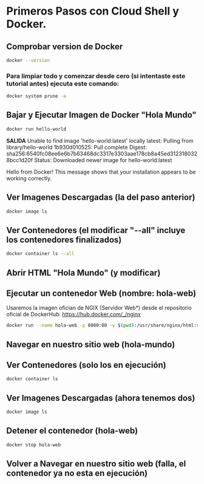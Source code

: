 # Primeros Pasos con Cloud Shell y Docker.

## Comprobar version de Docker

```bash
docker --version
```
### Para limpiar todo y comenzar desde cero (si intentaste este tutorial antes) ejecuta este comando:
```bash
docker system prune -a
```


## Bajar y Ejecutar Imagen de Docker "Hola Mundo"
```bash
docker run hello-world
```
**SALIDA**
Unable to find image 'hello-world:latest' locally
latest: Pulling from library/hello-world
1b930d010525: Pull complete
Digest: sha256:6540fc08ee6e6b7b63468dc3317e3303aae178cb8a45ed3123180328bcc1d20f
Status: Downloaded newer image for hello-world:latest

Hello from Docker!
This message shows that your installation appears to be working correctly.

## Ver Imagenes Descargadas (la del paso anterior)
```bash
docker image ls
```

## Ver Contenedores (el modificar "--all" incluye los contenedores finalizados)
```bash
docker container ls --all
```

## Abrir HTML "Hola Mundo" (y modificar)
<walkthrough-editor-open-file filePath="./DesarrolloEnGCP-Udemy/index.html"
                              text="Abrir Archivo de Prueba">
</walkthrough-editor-open-file>

## Ejecutar un contenedor Web (nombre: hola-web)

Usaremos la imagen ofician de NGIX (Servidor Web*) desde el repositorio oficial de DockerHub: https://hub.docker.com/_/nginx

```bash
docker run --name hola-web -p 8080:80 -v $(pwd):/usr/share/nginx/html:ro -d nginx
```

## Navegar en nuestro sitio web (hola-mundo)
<walkthrough-spotlight-pointer spotlightId="devshell-web-preview-button"
                               text="Abrir navegador Web en puerto 8080">
</walkthrough-spotlight-pointer>

## Ver Contenedores (solo los en ejecución)
```bash
docker container ls
```

## Ver Imagenes Descargadas (ahora tenemos dos)
```bash
docker image ls
```

## Detener el contenedor (hola-web)
```bash
docker stop hola-web
```

## Volver a Navegar en nuestro sitio web (falla, el contenedor ya no esta en ejecución)
<walkthrough-spotlight-pointer spotlightId="devshell-web-preview-button"
                               text="Abrir navegador Web en puerto 8080">
</walkthrough-spotlight-pointer>




